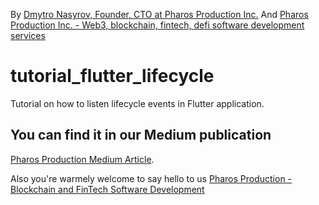 By [Dmytro Nasyrov, Founder, CTO at Pharos Production Inc.](https://www.linkedin.com/in/dmytronasyrov/)
And [Pharos Production Inc. - Web3, blockchain, fintech, defi software development services](https://pharosproduction.com)

# tutorial_flutter_lifecycle

Tutorial on how to listen lifecycle events in Flutter application.

## You can find it in our Medium publication
[Pharos Production Medium Article](https://medium.com/pharos-production/flutter-app-lifecycle-4b0ab4a4211a).

Also you're warmely welcome to say hello to us
[Pharos Production - Blockchain and FinTech Software Development](https://pharosproduction.com)
